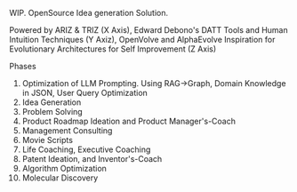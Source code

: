 WIP. 
OpenSource Idea generation Solution. 

Powered by ARIZ & TRIZ (X Axis), Edward Debono's DATT Tools and Human Intuition Techniques (Y Axiz), OpenVolve and AlphaEvolve Inspiration for Evolutionary Architectures for Self Improvement (Z Axis)

Phases
1. Optimization of LLM Prompting. Using RAG->Graph, Domain Knowledge in JSON, User Query Optimization
2. Idea Generation
3. Problem Solving
4. Product Roadmap Ideation and Product Manager's-Coach
5. Management Consulting
6. Movie Scripts
7. Life Coaching, Executive Coaching
8. Patent Ideation, and Inventor's-Coach
9. Algorithm Optimization
10. Molecular Discovery

